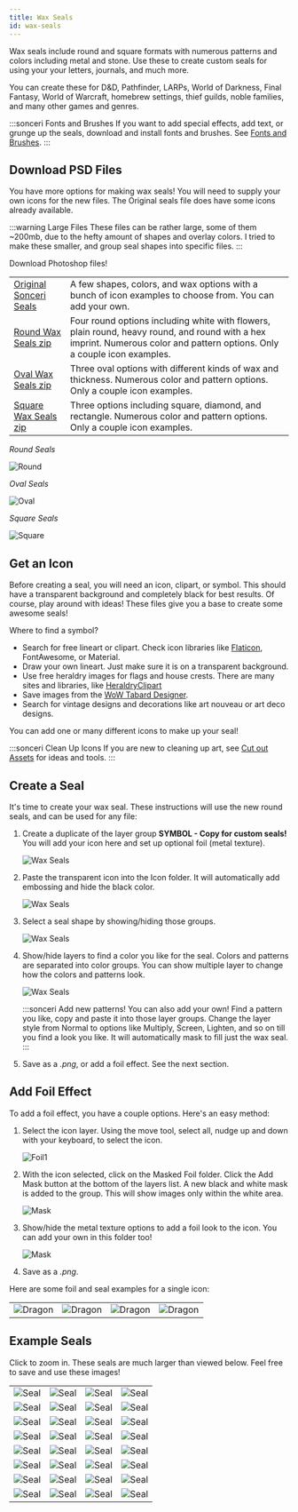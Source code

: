 ```yaml
---
title: Wax Seals
id: wax-seals
---
```


Wax seals include round and square formats with numerous patterns and colors including metal and stone. Use these to create custom seals for using your your letters, journals, and much more.

You can create these for D&D, Pathfinder, LARPs, World of Darkness, Final Fantasy, World of Warcraft, homebrew settings, thief guilds, noble families, and many other games and genres.

:::sonceri Fonts and Brushes
If you want to add special effects, add text, or grunge up the seals, download and install fonts and brushes. See [Fonts and Brushes](psd-resources.md).
:::

## Download PSD Files

You have more options for making wax seals! You will need to supply your own icons for the new files. The Original seals file does have some icons already available.

:::warning Large Files
These files can be rather large, some of them ~200mb, due to the hefty amount of shapes and overlay colors. I tried to make these smaller, and group seal shapes into specific files.
:::

Download Photoshop files!

<div class="info-rows">

| | |
| -- | -- |
| [Original Sonceri Seals](https://drive.google.com/file/d/1n1QsbB3GgZ37op4l9_fM8nbidrJHxJJe/view?usp=sharing) | A few shapes, colors, and wax options with a bunch of icon examples to choose from. You can add your own. |
| [Round Wax Seals zip](https://drive.google.com/file/d/1iU0o4BgMJzsvD7EcVkfKULD_Gw79uO-u/view?usp=sharing) | Four round options including white with flowers, plain round, heavy round, and round with a hex imprint. Numerous color and pattern options. Only a couple icon examples. |
| [Oval Wax Seals zip](https://drive.google.com/file/d/1tx-h6VR3hmY2gQVMB0d2uBViwf7qHiUv/view?usp=sharing) | Three oval options with different kinds of wax and thickness. Numerous color and pattern options. Only a couple icon examples. |
| [Square Wax Seals zip](https://drive.google.com/file/d/1VEBra-1lcR9hVh3UmmEgLKOlsKX8lL4-/view?usp=sharing) | Three options including square, diamond, and rectangle. Numerous color and pattern options. Only a couple icon examples. |

</div>

*Round Seals*

![Round](/img/resources/round-seals.png)

*Oval Seals*

![Oval](/img/resources/oval-seals.png)

*Square Seals*

![Square](/img/resources/square-seals.png)

## Get an Icon

Before creating a seal, you will need an icon, clipart, or symbol. This should have a transparent background and completely black for best results. Of course, play around with ideas! These files give you a base to create some awesome seals!

Where to find a symbol?

* Search for free lineart or clipart. Check icon libraries like [Flaticon](https://www.flaticon.com/), FontAwesome, or Material.
* Draw your own lineart. Just make sure it is on a transparent background.
* Use free heraldry images for flags and house crests. There are many sites and libraries, like [HeraldryClipart](http://www.heraldicclipart.com/catalog/index1.html)
* Save images from the [WoW Tabard Designer](https://wow-hunter.ro/tabard-creator/).
* Search for vintage designs and decorations like art nouveau or art deco designs.

You can add one or many different icons to make up your seal!

:::sonceri Clean Up Icons
If you are new to cleaning up art, see [Cut out Assets](../wow-conquest/capture-assets.md#cut-out-models) for ideas and tools.
:::

## Create a Seal

It's time to create your wax seal. These instructions will use the new round seals, and can be used for any file:

1. Create a duplicate of the layer group **SYMBOL - Copy for custom seals!** You will add your icon here and set up optional foil (metal texture).

    ![Wax Seals](/img/resources/wow-seal1.jpg)

1. Paste the transparent icon into the Icon folder. It will automatically add embossing and hide the black color.

    ![Wax Seals](/img/resources/wow-seal2.jpg)

1. Select a seal shape by showing/hiding those groups. 

    ![Wax Seals](/img/resources/wow-seal3.jpg)

1. Show/hide layers to find a color you like for the seal. Colors and patterns are separated into color groups. You can show multiple layer to change how the colors and patterns look. 

    ![Wax Seals](/img/resources/wow-seal4.jpg)

    :::sonceri Add new patterns!
    You can also add your own! Find a pattern you like, copy and paste it into those layer groups. Change the layer style from Normal to options like Multiply, Screen, Lighten, and so on till you find a look you like. It will automatically mask to fill just the wax seal.
    :::

1. Save as a *.png*, or add a foil effect. See the next section.

## Add Foil Effect

To add a foil effect, you have a couple options. Here's an easy method:

1. Select the icon layer. Using the move tool, select all, nudge up and down with your keyboard, to select the icon.

    ![Foil1](/img/resources/foil1.jpg)

1. With the icon selected, click on the Masked Foil folder. Click the Add Mask button at the bottom of the layers list. A new black and white mask is added to the group. This will show images only within the white area.

    ![Mask](/img/resources/foil2.jpg)

1. Show/hide the metal texture options to add a foil look to the icon. You can add your own in this folder too!

    ![Mask](/img/resources/foil3.jpg)

1. Save as a *.png*.

Here are some foil and seal examples for a single icon:

<div class="info-plain">

| | | | |
|--|--|--|--|
| ![Dragon](/img/resources/seals/seal-dragon1.png) | ![Dragon](/img/resources/seals/seal-dragon2.png) | ![Dragon](/img/resources/seals/seal-dragon3.png) | ![Dragon](/img/resources/seals/seal-dragon4.png) |

</div>

## Example Seals

Click to zoom in. These seals are much larger than viewed below. Feel free to save and use these images!

<div class="info-plain">

| | | | |
|--|--|--|--|
|![Seal](/img/resources/seals/square-alliance.png) |![Seal](/img/resources/seals/square-horde.png) |![Seal](/img/resources/seals/square-argent.png) |![Seal](/img/resources/seals/round-alliance.png) |
|![Seal](/img/resources/seals/round-horde.png) |![Seal](/img/resources/seals/round-argent.png) |![Seal](/img/resources/seals/oval-alliance.png) |![Seal](/img/resources/seals/oval-horde.png) |
|![Seal](/img/resources/seals/oval-argent.png) |![Seal](/img/resources/seals/butterfly.png) |![Seal](/img/journal/seal-dk.png) |![Seal](/img/journal/seal-illidari.png) |
|![Seal](/img/resources/seals/ebon.png) |![Seal](/img/resources/seals/sanlayn2.png) |![Seal](/img/resources/seals/scarlet.png) |![Seal](/img/resources/seals/troll.png) |
|![Seal](/img/resources/seals/design1.png) |![Seal](/img/resources/seals/night-fae.png) |![Seal](/img/resources/seals/ninja.png) |![Seal](/img/resources/seals/ff-scion.png) |
|![Seal](/img/resources/seals/ff-scion2.png) |![Seal](/img/resources/seals/star-moon.png) |![Seal](/img/resources/seals/flair.png) |![Seal](/img/resources/seals/belf.png) |
|![Seal](/img/resources/seals/seal-flower2.png) |![Seal](/img/resources/seals/seal-oval.png) |![Seal](/img/resources/seals/seal-flower.png) |![Seal](/img/resources/seals/seal-diamond.png) |
|![Seal](/img/resources/seals/seal-diamond2.png) |![Seal](/img/resources/seals/seal-initial.png) |![Seal](/img/resources/seals/seal-scarlets.png) |![Seal](/img/resources/seals/seal-argent.png) |

</div>